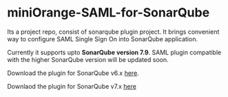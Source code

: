 # miniOrange-SAML-for-SonarQube
Its a project repo, consist of sonarqube plugin project. It brings convenient way to configure SAML Single Sign On into SonarQube application. 

Currently it supports upto <b>SonarQube version 7.9</b>. SAML plugin compatible with the higher SonarQube version will be updated soon.

Download the plugin for SonarQube v6.x [here](https://github.com/miniOrangeDev/miniOrangeSAML-for-SonarQube/raw/master/SonarQube_SAML_1.0_by_miniOrange.jar).

Downlaod the plugin for SonarQube v7.x [here](https://github.com/miniOrangeDev/miniOrangeSAML-for-SonarQube/raw/master/next-versions/miniorange-saml-plugin-1.1.2.jar)
